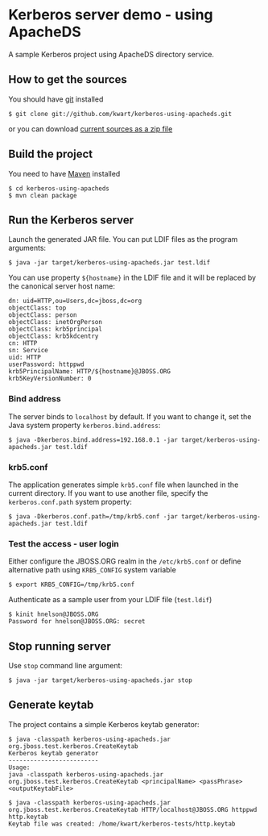 # Kerberos server demo - using ApacheDS

A sample Kerberos project using ApacheDS directory service.

## How to get the sources

You should have [git](http://git-scm.com/) installed

	$ git clone git://github.com/kwart/kerberos-using-apacheds.git

or you can download [current sources as a zip file](https://github.com/kwart/kerberos-using-apacheds/archive/master.zip)

## Build the project

You need to have [Maven](http://maven.apache.org/) installed

	$ cd kerberos-using-apacheds
	$ mvn clean package

## Run the Kerberos server

Launch the generated JAR file. You can put LDIF files as the program arguments:

	$ java -jar target/kerberos-using-apacheds.jar test.ldif

You can use property  `${hostname}` in the LDIF file and it will be replaced by the canonical server host name:

	dn: uid=HTTP,ou=Users,dc=jboss,dc=org
	objectClass: top
	objectClass: person
	objectClass: inetOrgPerson
	objectClass: krb5principal
	objectClass: krb5kdcentry
	cn: HTTP
	sn: Service
	uid: HTTP
	userPassword: httppwd
	krb5PrincipalName: HTTP/${hostname}@JBOSS.ORG
	krb5KeyVersionNumber: 0 

### Bind address

The server binds to `localhost` by default. If you want to change it, set the Java system property `kerberos.bind.address`:

	$ java -Dkerberos.bind.address=192.168.0.1 -jar target/kerberos-using-apacheds.jar test.ldif

### krb5.conf

The application generates simple `krb5.conf` file when launched in the current directory. If you want to use another file,
specify the `kerberos.conf.path` system property:

	$ java -Dkerberos.conf.path=/tmp/krb5.conf -jar target/kerberos-using-apacheds.jar test.ldif

### Test the access - user login

Either configure the JBOSS.ORG realm in the `/etc/krb5.conf` or define alternative path using `KRB5_CONFIG` system variable

	$ export KRB5_CONFIG=/tmp/krb5.conf

Authenticate as a sample user from your LDIF file (`test.ldif`)

	$ kinit hnelson@JBOSS.ORG
	Password for hnelson@JBOSS.ORG: secret

## Stop running server

Use `stop` command line argument:

	$ java -jar target/kerberos-using-apacheds.jar stop

## Generate keytab

The project contains a simple Kerberos keytab generator:

	$ java -classpath kerberos-using-apacheds.jar org.jboss.test.kerberos.CreateKeytab
	Kerberos keytab generator
	-------------------------
	Usage:
	java -classpath kerberos-using-apacheds.jar org.jboss.test.kerberos.CreateKeytab <principalName> <passPhrase> <outputKeytabFile>
	
	$ java -classpath kerberos-using-apacheds.jar org.jboss.test.kerberos.CreateKeytab HTTP/localhost@JBOSS.ORG httppwd http.keytab
	Keytab file was created: /home/kwart/kerberos-tests/http.keytab

